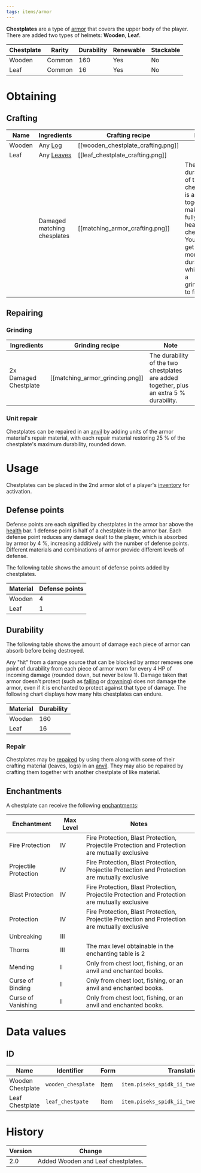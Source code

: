```yaml
---
tags: items/armor
---
```


**Chestplates** are a type of [armor](https://minecraft.fandom.com/wiki/Armor) that covers the upper body of the player. There are added two types of helmets: **Wooden**, **Leaf**.

| Chestplate | Rarity | Durability | Renewable | Stackable |
| ---------- | ------ | ---------- | --------- | --------- |
| Wooden     | Common | 160        | Yes       | No        |
| Leaf       | Common | 16         | Yes       | No        |

# Obtaining
## Crafting

| Name   | Ingredients                                            | Crafting recipe                   | Note                                                                              |
| ------ | ------------------------------------------------------ | --------------------------------- | --------------------------------------------------------------------------------- |
| Wooden | Any [Log](https://minecraft.fandom.com/wiki/Log)       | [[wooden_chestplate_crafting.png]]    |                                                                                   |
| Leaf   | Any [Leaves](https://minecraft.fandom.com/wiki/Leaves) | [[leaf_chestplate_crafting.png]]      |                                                                                   | 
|        | Damaged matching chesplates                               | [[matching_armor_crafting.png]] | The durability of the two chestplates is added together, making a fully healed chestplate. You can get 5 % more durability while using a grindstone to fix. |

## Repairing
### Grinding

| Ingredients           | Grinding recipe                 | Note                                                                                    |
| --------------------- | ------------------------------- | --------------------------------------------------------------------------------------- |
| 2x Damaged Chestplate | [[matching_armor_grinding.png]] | The durability of the two chestplates are added together, plus an extra 5 % durability. | 

### Unit repair

Chestplates can be repaired in an [anvil](https://minecraft.fandom.com/wiki/Anvil "Anvil") by adding units of the armor material's repair material, with each repair material restoring 25 % of the chestplate's maximum durability, rounded down.

# Usage

Chestplates can be placed in the 2nd armor slot of a player's [inventory](https://minecraft.fandom.com/wiki/Inventory "Inventory") for activation.

## Defense points

Defense points are each signified by chestplates in the armor bar above the [health](https://minecraft.fandom.com/wiki/Health "Health") bar. 1 defense point is half of a chestplate in the armor bar. Each defense point reduces any damage dealt to the player, which is absorbed by armor by 4 %, increasing additively with the number of defense points. Different materials and combinations of armor provide different levels of defense.

The following table shows the amount of defense points added by chestplates.

| Material | Defense points |
| -------- | -------------- |
| Wooden   | 4              |
| Leaf     | 1              |

## Durability

The following table shows the amount of damage each piece of armor can absorb before being destroyed.

Any "hit" from a damage source that can be blocked by armor removes one point of durability from each piece of armor worn for every 4 HP of incoming damage (rounded down, but never below 1). Damage taken that armor doesn't protect (such as [falling](https://minecraft.fandom.com/wiki/Damage#Fall_damage "Damage") or [drowning](https://minecraft.fandom.com/wiki/Damage#Drowning "Damage")) does not damage the armor, even if it is enchanted to protect against that type of damage. The following chart displays how many hits chestplates can endure.

| Material | Durability |
| -------- | ---------- |
| Wooden   | 160        |
| Leaf     | 16         | 

### Repair

Chestplates may be [repaired](https://minecraft.fandom.com/wiki/Item_repair "Item repair") by using them along with some of their crafting material (leaves, logs) in an [anvil](https://minecraft.fandom.com/wiki/Anvil "Anvil"). They may also be repaired by crafting them together with another chestplate of like material.

## Enchantments

A chestplate can receive the following [enchantments](https://minecraft.fandom.com/wiki/Enchantment "Enchantment"):

| Enchantment           | Max Level | Notes                                                                                          |
| --------------------- | --------- | ---------------------------------------------------------------------------------------------- |
| Fire Protection       | IV        | Fire Protection, Blast Protection, Projectile Protection and Protection are mutually exclusive |
| Projectile Protection | IV        | Fire Protection, Blast Protection, Projectile Protection and Protection are mutually exclusive |
| Blast Protection      | IV        | Fire Protection, Blast Protection, Projectile Protection and Protection are mutually exclusive |
| Protection            | IV        | Fire Protection, Blast Protection, Projectile Protection and Protection are mutually exclusive |
| Unbreaking            | III       |                                                                                                |
| Thorns                | III       | The max level obtainable in the enchanting table is 2                                          | 
| Mending               | I         | Only from chest loot, fishing, or an anvil and enchanted books.                                |
| Curse of Binding      | I         | Only from chest loot, fishing, or an anvil and enchanted books.                                |
| Curse of Vanishing    | I         | Only from chest loot, fishing, or an anvil and enchanted books.                                |

# Data values
## ID

| Name              | Identifier         | Form | Translation key                                 |
| ----------------- | ------------------ | ---- | ----------------------------------------------- |
| Wooden Chestplate | `wooden_chesplate` | Item | `item.piseks_spidk_ii_tweaks.wooden_chestplate` |
| Leaf Chestplate   | `leaf_chestpate`   | Item | `item.piseks_spidk_ii_tweaks.leaf_chestplate`   |

# History

| Version | Change                             |
| ------- | ---------------------------------- |
| 2.0     | Added Wooden and Leaf chestplates. | 